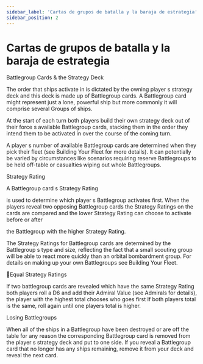 ```yaml
---
sidebar_label: 'Cartas de grupos de batalla y la baraja de estrategia'
sidebar_position: 2
---
```


# Cartas de grupos de batalla y la baraja de estrategia

Battlegroup Cards & the Strategy Deck

The order that ships activate in is dictated by the owning player s strategy deck and this deck is made up of Battlegroup cards. A Battlegroup card might represent just a lone, powerful ship but more commonly it will comprise several Groups of ships.

At the start of each turn both players build their own strategy deck out of their force s available Battlegroup cards, stacking them in the order they intend them to be activated in over the course of the coming turn.

A player s number of available Battlegroup cards are determined when they pick their fleet (see Building Your Fleet for more details). It can potentially be varied by circumstances like scenarios requiring reserve Battlegroups to be held off-table or casualties wiping out whole Battlegroups.

Strategy Rating

A Battlegroup card s Strategy Rating

is used to determine which player s Battlegroup activates first. When the players reveal two opposing Battlegroup cards the Strategy Ratings on the cards are compared and the lower Strategy Rating can choose to activate before or after

the Battlegroup with the higher Strategy Rating.

The Strategy Ratings for Battlegroup cards are determined by the Battlegroup s type and size, reflecting the fact that a small scouting group will be able to react more quickly than an orbital bombardment group. For details on making up your own Battlegroups see Building Your Fleet.

Equal Strategy Ratings

If two battlegroup cards are revealed which have the same Strategy Rating both players roll a D6 and add their Admiral Value (see Admirals for details), the player with the highest total chooses who goes first   If both players total is the same, roll again until one players total is higher.

Losing Battlegroups

When all of the ships in a Battlegroup have been destroyed or are off the table for any reason the corresponding Battlegroup card is removed from the player s strategy deck and put to one side. If you reveal a Battlegroup card that no longer has any ships remaining, remove it from your deck and reveal the next card.
